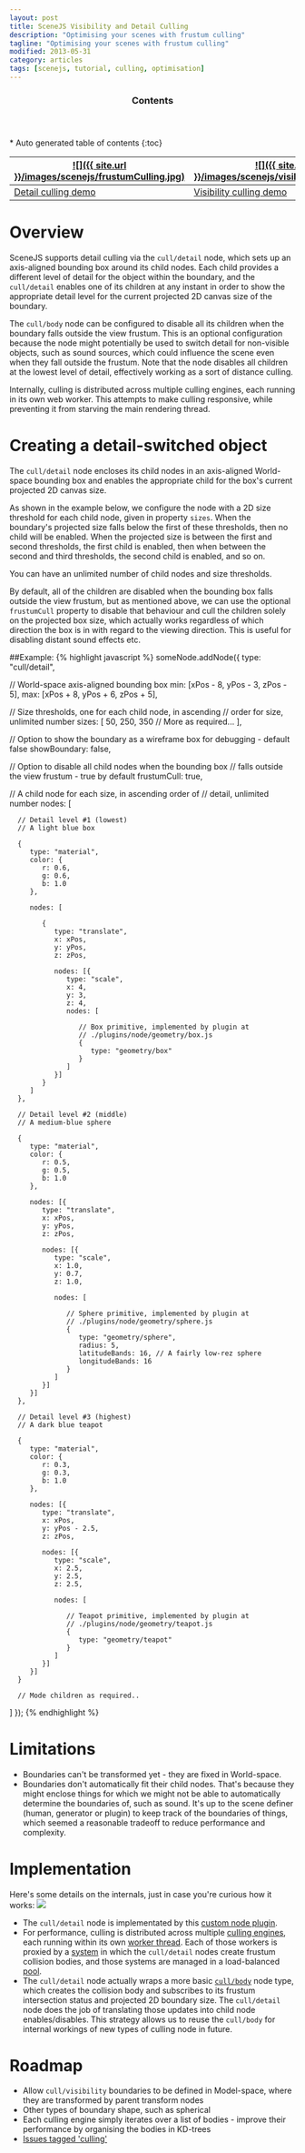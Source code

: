 ```yaml
---
layout: post
title: SceneJS Visibility and Detail Culling
description: "Optimising your scenes with frustum culling"
tagline: "Optimising your scenes with frustum culling"
modified: 2013-05-31
category: articles
tags: [scenejs, tutorial, culling, optimisation]
---
```


<section id="table-of-contents" class="toc">
  <header>
    <h3>Contents</h3>
  </header>
<div id="drawer" markdown="1">
*  Auto generated table of contents
{:toc}
</div>
</section><!-- /#table-of-contents -->

[![]({{ site.url }}/images/scenejs/frustumCulling.jpg)](http://scenejs.org/examples.html?page=frustumDetailCulling) | [![]({{ site.url }}/images/scenejs/visibilityCulling.png)](http://scenejs.org/examples.html?page=frustumVisibilityCulling)
----|----
[Detail culling demo](http://scenejs.org/examples.html?page=frustumDetailCulling) | [Visibility culling demo](http://scenejs.org/examples.html?page=frustumVisibilityCulling)



# Overview
SceneJS supports detail culling via the ```cull/detail``` node, which sets up an axis-aligned bounding box around its child nodes. Each child provides a different level of detail for the object within the boundary, and the ```cull/detail``` enables one of its children at any instant in order to show the appropriate detail level for the current projected 2D canvas size of the boundary.

The ```cull/body``` node can be configured to disable all its children when the boundary falls outside the view frustum. This is an optional configuration because the node might potentially be used to switch detail for non-visible objects, such as sound sources, which could influence the scene even when they fall outside the frustum. Note that the node disables all children at the lowest level of detail, effectively working as a sort of distance culling.

Internally, culling is distributed across multiple culling engines, each running in its own web worker. This attempts to make culling responsive, while preventing it from starving the main rendering thread.

# Creating a detail-switched object

The ```cull/detail``` node encloses its child nodes in an axis-aligned  World-space bounding box and enables the appropriate child for the box's current projected 2D canvas size.

As shown in the example below, we configure the node with a 2D size threshold for each child node, given in property ```sizes```. When the boundary's projected size falls below the first of these thresholds, then no child will be enabled. When the projected size is between the first and second thresholds, the first child is enabled, then when between the second and third thresholds, the second child is enabled, and so on.

You can have an unlimited number of child nodes and size thresholds.

By default, all of the children are disabled when the bounding box falls outside the view frustum, but as mentioned above, we can use the optional ```frustumCull``` property to disable that behaviour and cull the children solely on the projected box size, which actually works regardless of which direction the box is in with regard to the viewing direction. This is useful for disabling distant sound effects etc.

##Example:
{% highlight javascript %}
someNode.addNode({
   type: "cull/detail",

   // World-space axis-aligned bounding box
   min: [xPos - 8, yPos - 3, zPos - 5],
   max: [xPos + 8, yPos + 6, zPos + 5],

   // Size thresholds, one for each child node, in ascending
   // order for size, unlimited number
   sizes: [
      50, 250, 350 // More as required...
   ],

   // Option to show the boundary as a wireframe box for debugging - default false
   showBoundary: false,

   // Option to disable all child nodes when the bounding box
   // falls outside the view frustum - true by default
   frustumCull: true,

   // A child node for each size, in ascending order of
   // detail, unlimited number
   nodes: [

      // Detail level #1 (lowest)
      // A light blue box

      {
         type: "material",
         color: {
            r: 0.6,
            g: 0.6,
            b: 1.0
         },

         nodes: [

            {
               type: "translate",
               x: xPos,
               y: yPos,
               z: zPos,

               nodes: [{
                  type: "scale",
                  x: 4,
                  y: 3,
                  z: 4,
                  nodes: [

                     // Box primitive, implemented by plugin at
                     // ./plugins/node/geometry/box.js
                     {
                        type: "geometry/box"
                     }
                  ]
               }]
            }
         ]
      },

      // Detail level #2 (middle)
      // A medium-blue sphere

      {
         type: "material",
         color: {
            r: 0.5,
            g: 0.5,
            b: 1.0
         },

         nodes: [{
            type: "translate",
            x: xPos,
            y: yPos,
            z: zPos,

            nodes: [{
               type: "scale",
               x: 1.0,
               y: 0.7,
               z: 1.0,

               nodes: [

                  // Sphere primitive, implemented by plugin at
                  // ./plugins/node/geometry/sphere.js
                  {
                     type: "geometry/sphere",
                     radius: 5,
                     latitudeBands: 16, // A fairly low-rez sphere
                     longitudeBands: 16
                  }
               ]
            }]
         }]
      },

      // Detail level #3 (highest)
      // A dark blue teapot

      {
         type: "material",
         color: {
            r: 0.3,
            g: 0.3,
            b: 1.0
         },

         nodes: [{
            type: "translate",
            x: xPos,
            y: yPos - 2.5,
            z: zPos,

            nodes: [{
               type: "scale",
               x: 2.5,
               y: 2.5,
               z: 2.5,

               nodes: [

                  // Teapot primitive, implemented by plugin at
                  // ./plugins/node/geometry/teapot.js
                  {
                     type: "geometry/teapot"
                  }
               ]
            }]
         }]
      }

      // Mode children as required..
   ]
});
{% endhighlight %}

# Limitations

* Boundaries can't be transformed yet - they are fixed in World-space.
* Boundaries don't automatically fit their child nodes. That's because they might enclose things for which we might not be able
to automatically determine the boundaries of, such as sound. It's up to the scene definer (human, generator or plugin) to
  keep track of the boundaries of things, which seemed a reasonable tradeoff to reduce performance and complexity.

# Implementation

Here's some details on the internals, just in case you're curious how it works:
![](http://scenejs.org/images/frustumCulling.png)

* The ```cull/detail``` node is implementated by this [custom node plugin](http://scenejs.org/api/latest/plugins/node/cull/detail.js).
* For performance, culling is distributed across multiple [culling engines](http://scenejs.org/api/latest/plugins/lib/frustum/frustumCullEngine.js), each running within its own [worker thread](http://scenejs.org/api/latest/plugins/lib/frustum/frustumCullWorker.js). Each of those workers is proxied by a [system](http://scenejs.org/api/latest/plugins/lib/frustum/frustumCullSystem.js) in which the ```cull/detail``` nodes create frustum collision bodies, and those systems are managed in a load-balanced [pool](http://scenejs.org/api/latest/plugins/lib/frustum/frustumCullSystemPool.js).
* The ```cull/detail``` node actually wraps a more basic [```cull/body```](http://scenejs.org/api/latest/plugins/node/cull/body.js) node type, which creates the collision body and subscribes to its frustum intersection status and projected 2D boundary size. The ```cull/detail``` node does the job of translating those updates into child node enables/disables. This strategy allows us to reuse the ```cull/body``` for internal workings of new types of culling node in future.


# Roadmap

* Allow ```cull/visibility``` boundaries to be defined in Model-space, where they are transformed by parent transform nodes
* Other types of boundary shape, such as spherical
* Each culling engine simply iterates over a list of bodies - improve their performance by organising the bodies in KD-trees
* [Issues tagged 'culling'](https://github.com/xeolabs/scenejs/issues?direction=desc&labels=Culling&page=1&sort=created&state=open)